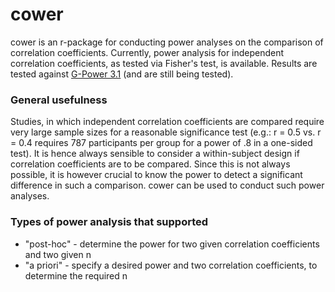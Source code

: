 # cower

cower is an r-package for conducting power analyses on the comparison of correlation coefficients. Currently, power analysis for independent correlation coefficients, as tested via Fisher's test, is available. Results are tested against <a href ="http://www.gpower.hhu.de/" target="_blank">G-Power 3.1</a> (and are still being tested).

### General usefulness

Studies, in which independent correlation coefficients are compared require very large sample sizes for a reasonable significance test (e.g.: r = 0.5 vs. r = 0.4 requires 787 participants per group for a power of .8 in a one-sided test). It is hence always sensible to consider a within-subject design if correlation coefficients are to be compared. Since this is not always possible, it is however crucial to know the power to detect a significant difference in such a comparison. cower can be used to conduct such power analyses.

### Types of power analysis that supported

- "post-hoc" - determine the power for two given correlation coefficients and two given n
- "a priori" - specify a desired power and two correlation coefficients, to determine the required n
